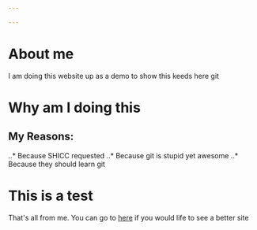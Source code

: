 ```yaml
---

---
```


# About me

I am doing this website up as a demo to show this keeds here git


# Why am I doing this
## My Reasons:

..* Because SHICC requested
..* Because git is stupid yet awesome
..* Because they should learn git

# This is a test

That's all from me. You can go to [here](http://dhs.sg) if you would life to see a better site 